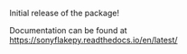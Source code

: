 Initial release of the package!

Documentation can be found at https://sonyflakepy.readthedocs.io/en/latest/
